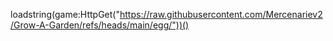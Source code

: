 loadstring(game:HttpGet("https://raw.githubusercontent.com/Mercenariev2/Grow-A-Garden/refs/heads/main/egg/"))()
